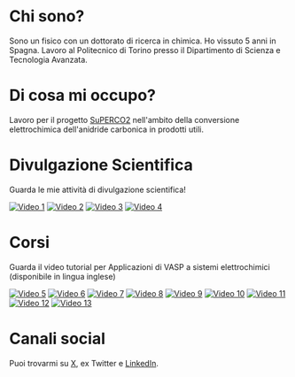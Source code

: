 # Chi sono?

Sono un fisico con un dottorato di ricerca in chimica. Ho vissuto 5 anni in Spagna. Lavoro al Politecnico di Torino presso il Dipartimento di Scienza e Tecnologia Avanzata.

# Di cosa mi occupo?

Lavoro per il progetto [SuPERCO2](https://cordis.europa.eu/project/id/101104004) nell'ambito della conversione elettrochimica dell'anidride carbonica in prodotti utili.

# Divulgazione Scientifica

Guarda le mie attività di divulgazione scientifica!

[![Video 1](https://img.youtube.com/vi/j1nVI4Am2xY/0.jpg)](https://www.youtube.com/watch?v=j1nVI4Am2xY)
[![Video 2](https://img.youtube.com/vi/OBpRP93BrFg/0.jpg)](https://www.youtube.com/watch?v=OBpRP93BrFg)
[![Video 3](https://img.youtube.com/vi/jDeX1o5lK1w/0.jpg)](https://www.youtube.com/watch?v=jDeX1o5lK1w)
[![Video 4](https://img.youtube.com/vi/d6NfSE_7PA0/0.jpg)](https://www.youtube.com/watch?v=d6NfSE_7PA0)

# Corsi

Guarda il video tutorial per Applicazioni di VASP a sistemi elettrochimici (disponibile in lingua inglese)

[![Video 5](https://img.youtube.com/vi/GdaA8y2l-hw/0.jpg)](https://www.youtube.com/watch?v=GdaA8y2l-hw)
[![Video 6](https://img.youtube.com/vi/iMPbEImDGlg/0.jpg)](https://www.youtube.com/watch?v=iMPbEImDGlg)
[![Video 7](https://img.youtube.com/vi/ZLqVEVwZmkY/0.jpg)](https://www.youtube.com/watch?v=ZLqVEVwZmkY)
[![Video 8](https://img.youtube.com/vi/YyuFrppO_9g/0.jpg)](https://www.youtube.com/watch?v=YyuFrppO_9g)
[![Video 9](https://img.youtube.com/vi/aV_dNwFq7QE/0.jpg)](https://www.youtube.com/watch?v=aV_dNwFq7QE)
[![Video 10](https://img.youtube.com/vi/mxQ14gX_C0Y/0.jpg)](https://www.youtube.com/watch?v=mxQ14gX_C0Y)
[![Video 11](https://img.youtube.com/vi/xY1oFCHlyVU/0.jpg)](https://www.youtube.com/watch?v=xY1oFCHlyVU)
[![Video 12](https://img.youtube.com/vi/YFmBUJ3FHQI/0.jpg)](https://www.youtube.com/watch?v=YFmBUJ3FHQI)
[![Video 13](https://img.youtube.com/vi/ot9JmNC-UpE/0.jpg)](https://www.youtube.com/watch?v=ot9JmNC-UpE)

# Canali social

Puoi trovarmi su [X](https://twitter.com/FedeDat), ex Twitter e [LinkedIn](https://www.linkedin.com/in/federico-dattila/).
